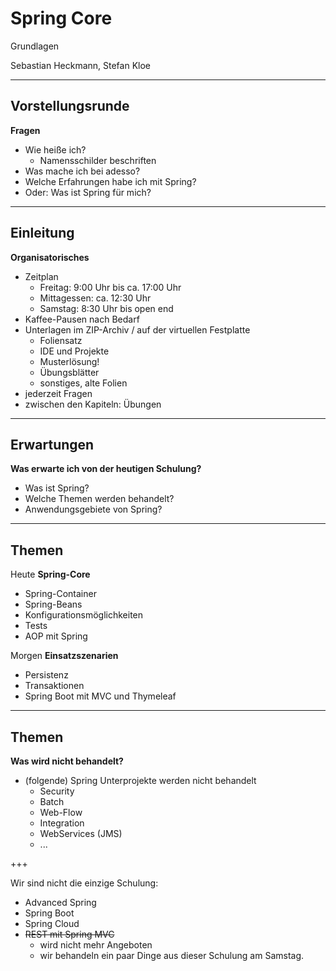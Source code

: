 # Spring Core
Grundlagen

Sebastian Heckmann, Stefan Kloe

---

## Vorstellungsrunde

**Fragen**

* Wie heiße ich?
    * Namensschilder beschriften
* Was mache ich bei adesso?
* Welche Erfahrungen habe ich mit Spring?
* Oder: Was ist Spring für mich?

---

## Einleitung

**Organisatorisches**
- Zeitplan
    - Freitag: 9:00 Uhr bis ca. 17:00 Uhr
    - Mittagessen: ca. 12:30 Uhr
    - Samstag: 8:30 Uhr bis open end
- Kaffee-Pausen nach Bedarf
- Unterlagen im ZIP-Archiv / auf der virtuellen Festplatte
    - Foliensatz
    - IDE und Projekte
    - Musterlösung!
    - Übungsblätter
    - sonstiges, alte Folien
- jederzeit Fragen
- zwischen den Kapiteln: Übungen

---

## Erwartungen

**Was erwarte ich von der heutigen Schulung?**
* Was ist Spring?
* Welche Themen werden behandelt?
* Anwendungsgebiete von Spring?

---

## Themen

Heute **Spring-Core**
* Spring-Container
* Spring-Beans
* Konfigurationsmöglichkeiten
* Tests
* AOP mit Spring

Morgen **Einsatzszenarien**
* Persistenz
* Transaktionen
* Spring Boot mit MVC und Thymeleaf

---

## Themen

**Was wird nicht behandelt?**
- (folgende) Spring Unterprojekte werden nicht behandelt
    - Security
    - Batch
    - Web-Flow
    - Integration
    - WebServices (JMS)
    - ...

+++

Wir sind nicht die einzige Schulung: 
* Advanced Spring
* Spring Boot
* Spring Cloud
* ~~REST mit Spring MVC~~ 
    * wird nicht mehr Angeboten
    * wir behandeln ein paar Dinge aus dieser Schulung am Samstag.